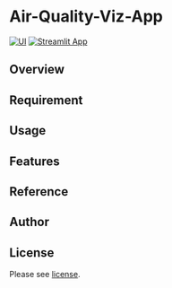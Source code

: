 # Air-Quality-Viz-App 

[![UI ](https://img.shields.io/badge/Deployed-%20---->-blue?style=for-the-badge&logo=appveyor)](https://share.streamlit.io/indrap24/air-quality-viz-app/main/src/plot.py)
[![Streamlit App](https://static.streamlit.io/badges/streamlit_badge_black_red.svg)](https://share.streamlit.io/indrap24/air-quality-viz-app/main/src/plot.py)


## Overview


## Requirement


## Usage


## Features


## Reference


## Author


## License

Please see [license](https://github.com/IndraP24/Air-Quality-Viz-App/blob/main/license).
